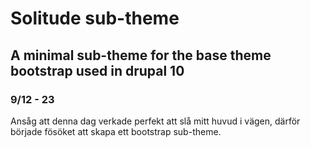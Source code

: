 # Solitude sub-theme

## A minimal sub-theme for the base theme bootstrap used in drupal 10

### 9/12 - 23

Ansåg att denna dag verkade perfekt att slå mitt huvud i vägen, därför började fösöket att skapa ett bootstrap sub-theme.
